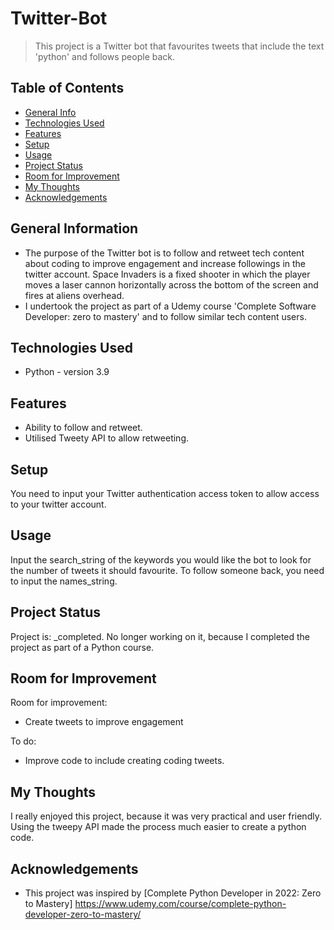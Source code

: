 # Twitter-Bot
> This project is a Twitter bot that favourites tweets that include the text 'python' and follows people back.

## Table of Contents
* [General Info](#general-information)
* [Technologies Used](#technologies-used)
* [Features](#features)
* [Setup](#setup)
* [Usage](#usage)
* [Project Status](#project-status)
* [Room for Improvement](#room-for-improvement)
* [My Thoughts](#my-thoughts)
* [Acknowledgements](#acknowledgements)


## General Information
- The purpose of the Twitter bot is to follow and retweet tech content about coding to improve engagement and increase followings in the twitter account.  Space Invaders is a fixed shooter in which the player moves a laser cannon horizontally across the bottom of the screen and fires at aliens overhead.
- I undertook the project as part of a Udemy course 'Complete Software Developer: zero to mastery' and to follow similar tech content users. 


## Technologies Used
- Python - version 3.9


## Features
- Ability to follow and retweet.
- Utilised Tweety API to allow retweeting. 


## Setup 
You need to input your Twitter authentication access token to allow access to your twitter account. 


## Usage
Input the search_string of the keywords you would like the bot to look for the number of tweets it should favourite. 
To follow someone back, you need to input the names_string. 


## Project Status
Project is: _completed. No longer working on it, because I completed the project as part of a Python course.


## Room for Improvement
Room for improvement:
- Create tweets to improve engagement

To do:
- Improve code to include creating coding tweets. 


## My Thoughts
I really enjoyed this project, because it was very practical and user friendly. Using the tweepy API made the process much easier to create a python code. 


## Acknowledgements
- This project was inspired by [Complete Python Developer in 2022: Zero to Mastery] https://www.udemy.com/course/complete-python-developer-zero-to-mastery/

